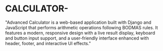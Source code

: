 # CALCULATOR-
"Advanced Calculator is a web-based application built with Django and JavaScript that performs arithmetic operations following BODMAS rules. It features a modern, responsive design with a live result display, keyboard and button input support, and a user-friendly interface enhanced with header, footer, and interactive UI effects."
